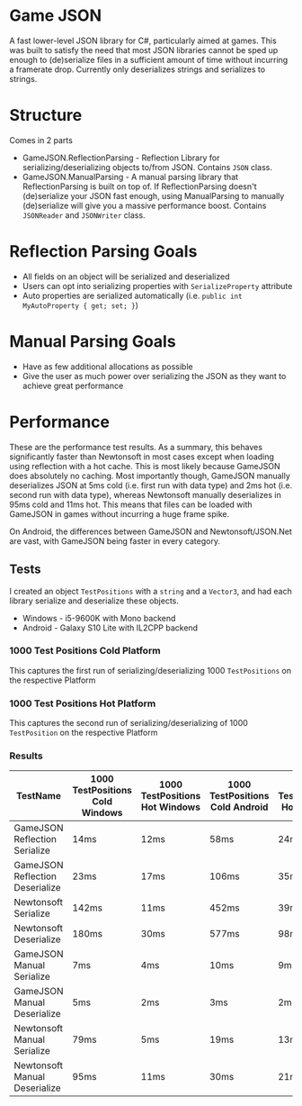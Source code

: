 # Game JSON
A fast lower-level JSON library for C#, particularly aimed at games. This was built to satisfy the need that most JSON libraries cannot be sped up enough to (de)serialize files in a sufficient amount of time without incurring a framerate drop. Currently only deserializes strings and serializes to strings.

# Structure
Comes in 2 parts
* GameJSON.ReflectionParsing - Reflection Library for serializing/deserializing objects to/from JSON. Contains `JSON` class.
* GameJSON.ManualParsing - A manual parsing library that ReflectionParsing is built on top of. If ReflectionParsing doesn't (de)serialize your JSON fast enough, using ManualParsing to manually (de)serialize will give you a massive performance boost. Contains `JSONReader` and `JSONWriter` class.

# Reflection Parsing Goals
* All fields on an object will be serialized and deserialized 
* Users can opt into serializing properties with `SerializeProperty` attribute
* Auto properties are serialized automatically (i.e. `public int MyAutoProperty { get; set; }`)

# Manual Parsing Goals
* Have as few additional allocations as possible
* Give the user as much power over serializing the JSON as they want to achieve great performance

# Performance

These are the performance test results. As a summary, this behaves significantly faster than Newtonsoft in most cases except when loading using reflection with a hot cache. This is most likely because GameJSON does absolutely no caching. Most importantly though, GameJSON manually deserializes JSON at 5ms cold (i.e. first run with data type) and 2ms hot (i.e. second run with data type), whereas Newtonsoft manually deserializes in 95ms cold and 11ms hot. This means that files can be loaded with GameJSON in games without incurring a huge frame spike. 

On Android, the differences between GameJSON and Newtonsoft/JSON.Net are vast, with GameJSON being faster in every category.

## Tests
I created an object `TestPositions` with a `string` and a `Vector3`, and had each library serialize and deserialize these objects.
* Windows - i5-9600K with Mono backend
* Android - Galaxy S10 Lite with IL2CPP backend

### 1000 Test Positions Cold Platform
This captures the first run of serializing/deserializing 1000 `TestPositions` on the respective Platform

### 1000 Test Positions Hot Platform
This captures the second run of serializing/deserializing of 1000 `TestPosition` on the respective Platform

### Results
| TestName                               | 1000 TestPositions Cold Windows | 1000 TestPositions Hot Windows  | 1000 TestPositions Cold Android | 1000 TestPositions Hot Android |
| -------------------------------------- | ------------------------------- | ------------------------------- | ------------------------------- | ------------------------------ |
| GameJSON Reflection Serialize          | 14ms                            | 12ms                            | 58ms                            | 24ms                           |
| GameJSON Reflection Deserialize        | 23ms                            | 17ms                            | 106ms                           | 35ms                           |
| Newtonsoft Serialize                   | 142ms                           | 11ms                            | 452ms                           | 39ms                           |
| Newtonsoft Deserialize                 | 180ms                           | 30ms                            | 577ms                           | 98ms                           |
| GameJSON Manual Serialize              | 7ms                             | 4ms                             | 10ms                            | 9ms                            |
| GameJSON Manual Deserialize            | 5ms                             | 2ms                             | 3ms                             | 2ms                            |
| Newtonsoft Manual Serialize            | 79ms                            | 5ms                             | 19ms                            | 13ms                           |
| Newtonsoft Manual Deserialize          | 95ms                            | 11ms                            | 30ms                            | 21ms                           |
